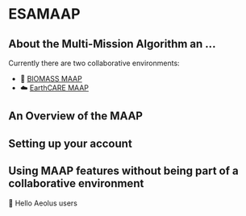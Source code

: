 # ESAMAAP

## About the Multi-Mission Algorithm an ... 

Currently there are two collaborative environments: 
- 🌳 [BIOMASS MAAP](https://portal.maap.eo.esa.int/biomass/)
- ☁️ [EarthCARE MAAP](https://portal.maap.eo.esa.int/earthcare/)

## An Overview of the MAAP 

## Setting up your account 

## Using MAAP features without being part of a collaborative environment 
👋 Hello Aeolus users 
